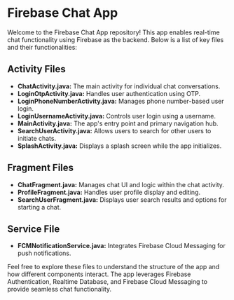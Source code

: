 # Firebase Chat App

Welcome to the Firebase Chat App repository! This app enables real-time chat functionality using Firebase as the backend. Below is a list of key files and their functionalities:

## Activity Files
- **ChatActivity.java:** The main activity for individual chat conversations.
- **LoginOtpActivity.java:** Handles user authentication using OTP.
- **LoginPhoneNumberActivity.java:** Manages phone number-based user login.
- **LoginUsernameActivity.java:** Controls user login using a username.
- **MainActivity.java:** The app's entry point and primary navigation hub.
- **SearchUserActivity.java:** Allows users to search for other users to initiate chats.
- **SplashActivity.java:** Displays a splash screen while the app initializes.

## Fragment Files
- **ChatFragment.java:** Manages chat UI and logic within the chat activity.
- **ProfileFragment.java:** Handles user profile display and editing.
- **SearchUserFragment.java:** Displays user search results and options for starting a chat.

## Service File
- **FCMNotificationService.java:** Integrates Firebase Cloud Messaging for push notifications.

Feel free to explore these files to understand the structure of the app and how different components interact. The app leverages Firebase Authentication, Realtime Database, and Firebase Cloud Messaging to provide seamless chat functionality.
